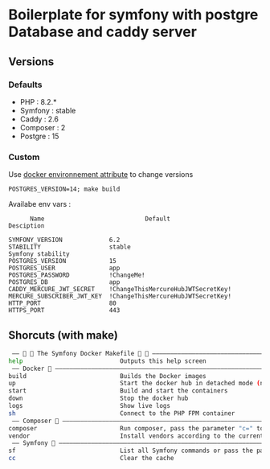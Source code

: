 # Boilerplate for symfony with postgre Database and caddy server

## Versions

### Defaults

- PHP : 8.2.* 
- Symfony : stable 
- Caddy : 2.6
- Composer : 2
- Postgre : 15

### Custom

Use [docker environnement attribute](https://docs.docker.com/compose/environment-variables/set-environment-variables/#substitute-from-the-shell) to change versions

`POSTGRES_VERSION=14; make build`

Availabe env vars :

```
      Name                            Default                         Desciption

SYMFONY_VERSION             6.2        
STABILITY                   stable                                 Symfony stability
POSTGRES_VERSION            15         
POSTGRES_USER               app
POSTGRES_PASSWORD           !ChangeMe!
POSTGRES_DB                 app
CADDY_MERCURE_JWT_SECRET    !ChangeThisMercureHubJWTSecretKey!
MERCURE_SUBSCRIBER_JWT_KEY  !ChangeThisMercureHubJWTSecretKey!
HTTP_PORT                   80
HTTPS_PORT                  443

```

## Shorcuts (with make)

```sh
 —— 🎵 🐳 The Symfony Docker Makefile 🐳 🎵 ——————————————————————————————————
help                           Outputs this help screen
 —— Docker 🐳 ————————————————————————————————————————————————————————————————
build                          Builds the Docker images
up                             Start the docker hub in detached mode (no logs)
start                          Build and start the containers
down                           Stop the docker hub
logs                           Show live logs
sh                             Connect to the PHP FPM container
 —— Composer 🧙 ——————————————————————————————————————————————————————————————
composer                       Run composer, pass the parameter "c=" to run a given command, example: make composer c='req symfony/orm-pack'
vendor                         Install vendors according to the current composer.lock file
 —— Symfony 🎵 ———————————————————————————————————————————————————————————————
sf                             List all Symfony commands or pass the parameter "c=" to run a given command, example: make sf c=about
cc                             Clear the cache
```
